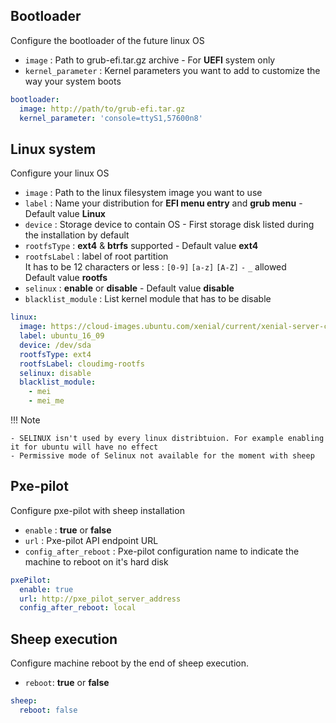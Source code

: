 ## Bootloader

Configure the bootloader of the future linux OS

* `image` : Path to grub-efi.tar.gz archive - For **UEFI** system only
* `kernel_parameter` : Kernel parameters you want to add to customize the way your system boots

```yaml
bootloader:
  image: http://path/to/grub-efi.tar.gz
  kernel_parameter: 'console=ttyS1,57600n8'

```

## Linux system

Configure your linux OS

* `image` : Path to the linux filesystem image you want to use
* `label` : Name your distribution for **EFI menu entry** and **grub menu** - Default value **Linux**
* `device` : Storage device to contain OS - First storage disk listed during the installation by default
* `rootfsType` : **ext4** & **btrfs** supported - Default value **ext4**
* `rootfsLabel` : label of root partition   
 It has to be 12 characters or less : `[0-9]`  `[a-z]` `[A-Z]` `-`  `_` allowed   
 Default value **rootfs**
* `selinux` : **enable** or **disable** - Default value **disable**
* `blacklist_module` : List kernel module that has to be disable

```yaml
linux:
  image: https://cloud-images.ubuntu.com/xenial/current/xenial-server-cloudimg-amd64-disk1.img
  label: ubuntu_16_09
  device: /dev/sda
  rootfsType: ext4
  rootfsLabel: cloudimg-rootfs
  selinux: disable
  blacklist_module:
    - mei
    - mei_me

```

!!! Note
    
    - SELINUX isn't used by every linux distribtuion. For example enabling it for ubuntu will have no effect
    - Permissive mode of Selinux not available for the moment with sheep




## Pxe-pilot

Configure pxe-pilot with sheep installation

* `enable` : **true** or **false**
* `url` : Pxe-pilot API endpoint URL
* `config_after_reboot` : Pxe-pilot configuration name to indicate the machine to reboot on it's hard disk

```yaml
pxePilot:
  enable: true
  url: http://pxe_pilot_server_address
  config_after_reboot: local

```

## Sheep execution

Configure machine reboot by the end of sheep execution.

* `reboot`: **true** or **false**
```yaml
sheep:
  reboot: false
```
